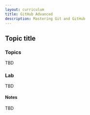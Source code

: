 ```yaml
---
layout: curriculum
title: GitHub Advanced
description: Mastering Git and GitHub
---
```


## Topic title

### Topics

TBD

### Lab

TBD

#### Notes

TBD
